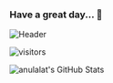 ### Have a great day... 👋
![Header](https://telegra.ph/file/8ea9d8736c6c81f0b1cfd.jpg)

![visitors](https://visitor-badge.laobi.icu/badge?page_id=anulalat.anulalat)

![anulalat's GitHub Stats](https://github-readme-stats.vercel.app/api?username=anulalat&theme=great-gatsby&show_icons=true)

